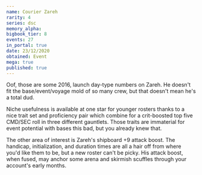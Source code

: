 ```yaml
---
name: Courier Zareh
rarity: 4
series: dsc
memory_alpha:
bigbook_tier: 8
events: 27
in_portal: true
date: 23/12/2020
obtained: Event
mega: true
published: true
---
```


Oof, those are some 2016, launch day-type numbers on Zareh. He doesn't fit the base/event/voyage mold of so many crew, but that doesn't mean he's a total dud.

Niche usefulness is available at one star for younger rosters thanks to a nice trait set and proficiency pair which combine for a crit-boosted top five CMD/SEC roll in three different gauntlets. Those traits are immaterial for event potential with bases this bad, but you already knew that.

The other area of interest is Zareh's shipboard +9 attack boost. The handicap, initialization, and duration times are all a hair off from where you'd like them to be, but a new roster can't be picky. His attack boost, when fused, may anchor some arena and skirmish scuffles through your account's early months.
